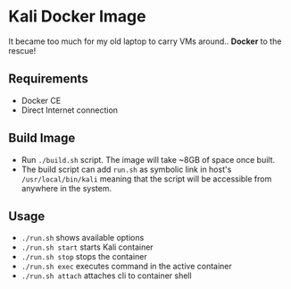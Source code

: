 # Kali Docker Image

It became too much for my old laptop to carry VMs around.. **Docker** to the rescue!

## Requirements

- Docker CE
- Direct Internet connection

## Build Image

- Run `./build.sh` script. The image will take ~8GB of space once built.
- The build script can add `run.sh` as symbolic link in host's `/usr/local/bin/kali` meaning that the script will be accessible from anywhere in the system.

## Usage

- `./run.sh` shows available options
- `./run.sh start` starts Kali container
- `./run.sh stop` stops the container
- `./run.sh exec` executes command in the active container
- `./run.sh attach` attaches cli to container shell
